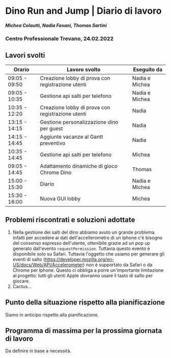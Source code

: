 # Dino Run and Jump | Diario di lavoro
##### Michea Colautti, Nadia Fasani, Thomas Sartini
### Centro Professionale Trevano, 24.02.2022

## Lavori svolti


|Orario         |Lavoro svolto                                      |Eseguito da        |
|---------------|---------------------------------------------------|-------------------|
| 09:05 - 09:50 | Creazione lobby di prova con registrazione utenti | Nadia e Michea    |
| 09:05 - 10:35 | Gestione api salti per telefono                   | Nadia e Michea    |
| 10:35 - 12:20 | Creazione lobby di prova con registrazione utenti | Nadia             |
| 13:15 - 14:15 | Gestione personalizzazione dino per guest         | Nadia             |
| 14:15 - 14:45 | Aggiunte vacanze al Gantt preventivo              | Nadia             |
| 10:35 - 14:45 | Gestione api salti per telefono                   | Michea            |
| 09:05 - 14:45 | Adattamento dinamiche di gioco Chrome Dino        | Thomas            |
| 15:00 - 15:30 | Diario                                            | Nadia e Michea    |
| 15:30 - 16:00 | Nuova GUI lobby                                   | Michea    |

##  Problemi riscontrati e soluzioni adottate

1. Nella gestione dei salti del dino abbiamo avuto un grande problema. Infatti per accedere ai dati dell'accellerometro di un Iphone c'è bisogno del consenso espresso dell'utente, ottenibile grazie ad un pop up generato dall'evento `requestPermission`. Tuttavia questo evento è disponibile solo su Safari. Tuttavia l'oggetto che usiamo per generare gli eventi di salto (https://developer.mozilla.org/en-US/docs/Web/API/Accelerometer) non è supportato da Safari o da Chrome per Iphone. Questo ci obbliga a porre un'importante limitazione al progetto: tutti gli utenti Apple dovranno usare il tasto di salto per giocare.
2. Cactus...

##  Punto della situazione rispetto alla pianificazione
Siamo in anticipo rispetto alla pianificazione.

## Programma di massima per la prossima giornata di lavoro
Da definire in base a necessità.